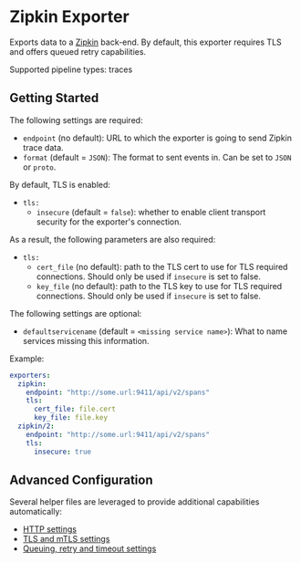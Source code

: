 # Zipkin Exporter

Exports data to a [Zipkin](https://zipkin.io/) back-end.
By default, this exporter requires TLS and offers queued retry capabilities.

Supported pipeline types: traces

## Getting Started

The following settings are required:

- `endpoint` (no default): URL to which the exporter is going to send Zipkin trace data.
- `format` (default = `JSON`): The format to sent events in. Can be set to `JSON` or `proto`.

By default, TLS is enabled:

- `tls:`
  - `insecure` (default = `false`): whether to enable client transport security for
    the exporter's connection.

As a result, the following parameters are also required:

- `tls:`
  - `cert_file` (no default): path to the TLS cert to use for TLS required connections. Should
    only be used if `insecure` is set to false.
  - `key_file` (no default): path to the TLS key to use for TLS required connections. Should
    only be used if `insecure` is set to false.

The following settings are optional:

- `defaultservicename` (default = `<missing service name>`): What to name
  services missing this information.

Example:

```yaml
exporters:
  zipkin:
    endpoint: "http://some.url:9411/api/v2/spans"
    tls:
      cert_file: file.cert
      key_file: file.key
  zipkin/2:
    endpoint: "http://some.url:9411/api/v2/spans"
    tls:
      insecure: true
```

## Advanced Configuration

Several helper files are leveraged to provide additional capabilities automatically:

- [HTTP settings](https://github.com/open-telemetry/opentelemetry-collector/blob/main/config/confighttp/README.md)
- [TLS and mTLS settings](https://github.com/open-telemetry/opentelemetry-collector/blob/main/config/configtls/README.md)
- [Queuing, retry and timeout settings](https://github.com/open-telemetry/opentelemetry-collector/blob/main/exporter/exporterhelper/README.md)
